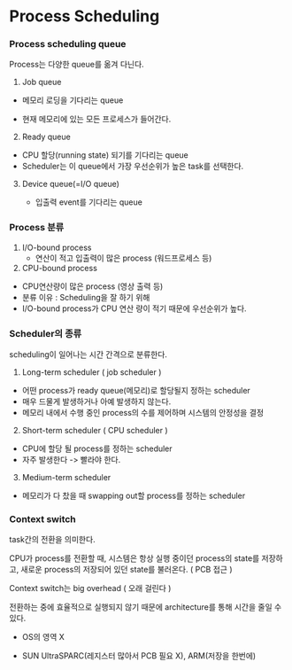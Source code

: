 # Process Scheduling

### Process scheduling queue

Process는 다양한 queue를 옮겨 다닌다.

1.  Job queue

  - 메모리 로딩을 기다리는 queue

  - 현재 메모리에 있는 모든 프로세스가 들어간다.

2. Ready queue 

  - CPU 할당(running state) 되기를 기다리는 queue
  - Scheduler는 이 queue에서 가장 우선순위가 높은 task를 선택한다.

3. Device queue(=I/O queue) 

   - 입출력 event를 기다리는 queue
### Process 분류

1. I/O-bound process 
   - 연산이 적고 입출력이 많은 process (워드프로세스 등)
2. CPU-bound process 
  - CPU연산량이 많은 process (영상 출력 등)
  - 분류 이유 : Scheduling을 잘 하기 위해
  - I/O-bound process가 CPU 연산 량이 적기 때문에 우선순위가 높다.
### Scheduler의 종류

 scheduling이 일어나는 시간 간격으로 분류한다.

1. Long-term scheduler ( job scheduler )
  - 어떤 process가 ready queue(메모리)로 할당될지 정하는 scheduler
  - 매우 드물게 발생하거나 아예 발생하지 않는다.
  - 메모리 내에서 수행 중인 process의 수를 제어하며 시스템의 안정성을 결정

2. Short-term scheduler ( CPU scheduler )
- CPU에 할당 될 process를 정하는 scheduler
- 자주 발생한다 -&gt; 빨라야 한다.
3. Medium-term scheduler
  - 메모리가 다 찼을 때 swapping out할 process를 정하는 scheduler
### Context switch

task간의 전환을 의미한다.

CPU가 process를 전환할 때, 시스템은 항상 실행 중이던 process의 state를 저장하고, 새로운 process의 저장되어 있던 state를 불러온다. ( PCB 접근 )

Context switch는 big overhead ( 오래 걸린다 ) 

전환하는 중에 효율적으로 실행되지 않기 때문에 architecture를 통해 시간을 줄일 수 있다. 

- OS의 영역 X

- SUN UltraSPARC(레지스터 많아서 PCB 필요 X), ARM(저장을 한번에)